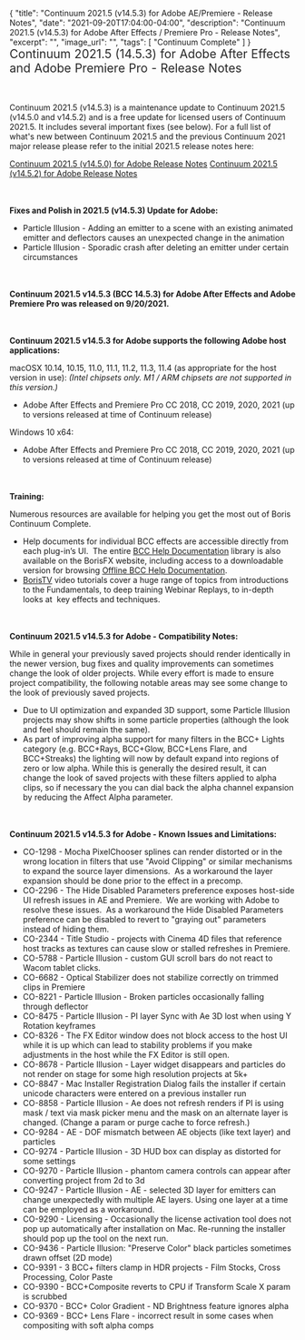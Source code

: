 {
  "title": "Continuum 2021.5 (v14.5.3) for Adobe AE/Premiere - Release Notes",
  "date": "2021-09-20T17:04:00-04:00",
  "description": "Continuum 2021.5 (v14.5.3) for Adobe After Effects / Premiere Pro - Release Notes",
  "excerpt": "",
  "image_url": "",
  "tags": [
    "Continuum Complete"
  ]
}
<span style="color: rgb(40, 40, 40); font-size: 1.5em; word-spacing: 0.5px;">Continuum 2021.5 (14.5.3) for Adobe After Effects and Adobe Premiere Pro - Release Notes</span>

<span style="font-size: 1rem;"> </span>

Continuum 2021.5 (v14.5.3) is a maintenance update to Continuum 2021.5 (v14.5.0 and v14.5.2) and is a free update for licensed users of Continuum 2021.5.  It includes several important fixes (see below).  For a full list of what's new between Continuum 2021.5 and the previous Continuum 2021 major release please refer to the initial 2021.5 release notes here:

[Continuum 2021.5 (v14.5.0) for Adobe Release Notes](/release-notes/continuum-2021.5-v14.5.0-for-adobe-ae-premiere-release-notes/)
[Continuum 2021.5 (v14.5.2) for Adobe Release Notes](/release-notes/continuum-2021.5-v14.5.2-for-adobe-ae-premiere-release-notes/)

<span style="font-size: 1rem;"> </span>

**Fixes and Polish in 2021.5 (v14.5.3) Update for Adobe:**

* Particle Illusion - Adding an emitter to a scene with an existing animated emitter and deflectors causes an unexpected change in the animation
* Particle Illusion - Sporadic crash after deleting an emitter under certain circumstances

<span style="font-size: 1rem;"> </span>

**Continuum 2021.5 v14.5.3 (BCC 14.5.3) for Adobe After Effects and Adobe Premiere Pro was released on 9/20/2021.**

<span style="font-size: 1rem;"> </span>

**Continuum 2021.5 v14.5.3 for Adobe supports the following Adobe host applications:**

macOSX 10.14, 10.15, 11.0, 11.1, 11.2, 11.3, 11.4 (as appropriate for the host version in use):  _(Intel chipsets only.  M1 / ARM chipsets are not supported in this version.)_

* Adobe After Effects and Premiere Pro CC 2018, CC 2019, 2020, 2021 (up to versions released at time of Continuum release)

Windows 10 x64:

* Adobe After Effects and Premiere Pro CC 2018, CC 2019, 2020, 2021 (up to versions released at time of Continuum release)

<span style="font-size: 1rem;"> </span>

**Training:**

Numerous resources are available for helping you get the most out of Boris Continuum Complete.

* Help documents for individual BCC effects are accessible directly from each plug-in’s UI.  The entire [BCC Help Documentation](/documentation/continuum/bcc-user-guide/ "BCC Help Documentation") library is also available on the BorisFX website, including access to a downloadable version for browsing [Offline BCC Help Documentation](https://cdn.borisfx.com/borisfx/store/BCC2019Documentation.zip "Offline Downloadable BCC Help Documentation").
* [BorisTV](/videos/) video tutorials cover a huge range of topics from introductions to the Fundamentals, to deep training Webinar Replays, to in-depth looks at  key effects and techniques.

<span style="font-size: 1rem;"> </span>

**Continuum 2021.5 v14.5.3 for Adobe - Compatibility Notes:**

While in general your previously saved projects should render identically in the newer version, bug fixes and quality improvements can sometimes change the look of older projects. While every effort is made to ensure project compatibility, the following notable areas may see some change to the look of previously saved projects.

* Due to UI optimization and expanded 3D support, some Particle Illusion projects may show shifts in some particle properties (although the look and feel should remain the same).
* As part of improving alpha support for many filters in the BCC+ Lights category (e.g. BCC+Rays, BCC+Glow, BCC+Lens Flare, and BCC+Streaks) the lighting will now by default expand into regions of zero or low alpha.  While this is generally the desired result, it can change the look of saved projects with these filters applied to alpha clips, so if necessary the you can dial back the alpha channel expansion by reducing the Affect Alpha parameter.

<span style="font-size: 1rem;"> </span>

**Continuum 2021.5 v14.5.3 for Adobe - Known Issues and Limitations:**

* CO-1298 - Mocha PixelChooser splines can render distorted or in the wrong location in filters that use "Avoid Clipping" or similar mechanisms to expand the source layer dimensions.  As a workaround the layer expansion should be done prior to the effect in a precomp.
* CO-2296 - The Hide Disabled Parameters preference exposes host-side UI refresh issues in AE and Premiere.  We are working with Adobe to resolve these issues.  As a workaround the Hide Disabled Parameters preference can be disabled to revert to "graying out" parameters instead of hiding them.
* CO-2344 - Title Studio - projects with Cinema 4D files that reference host tracks as textures can cause slow or stalled refreshes in Premiere.
* CO-5788 - Particle Illusion - custom GUI scroll bars do not react to Wacom tablet clicks.
* CO-6682 - Optical Stabilizer does not stabilize correctly on trimmed clips in Premiere
* CO-8221 - Particle Illusion - Broken particles occasionally falling through deflector
* CO-8475 - Particle Illusion - PI layer Sync with Ae 3D lost when using Y Rotation keyframes
* CO-8326 - The FX Editor window does not block access to the host UI while it is up which can lead to stability problems if you make adjustments in the host while the FX Editor is still open.
* CO-8678 - Particle Illusion - Layer widget disappears and particles do not render on stage for some high resolution projects at 5k+
* CO-8847 - Mac Installer Registration Dialog fails the installer if certain unicode characters were entered on a previous installer run
* CO-8858 - Particle Illusion - Ae does not refresh renders if PI is using mask / text via mask picker menu and the mask on an alternate layer is changed. (Change a param or purge cache to force refresh.)
* CO-9284 - AE - DOF mismatch between AE objects (like text layer) and particles
* CO-9274 - Particle Illusion - 3D HUD box can display as distorted for some settings
* CO-9270 - Particle Illusion - phantom camera controls can appear after converting project from 2d to 3d
* CO-9247 - Particle Illusion - AE - selected 3D layer for emitters can change unexpectedly with multiple AE layers.  Using one layer at a time can be employed as a workaround.
* CO-9290 - Licensing - Occasionally the license activation tool does not pop up automatically after installation on Mac.  Re-running the installer should pop up the tool on the next run.
* CO-9436 - Particle Illusion: "Preserve Color" black particles sometimes drawn offset (2D mode)
* CO-9391 - 3 BCC+ filters clamp in HDR projects - Film Stocks, Cross Processing, Color Paste
* CO-9390 - BCC+Composite reverts to CPU if Transform Scale X param is scrubbed
* CO-9370 - BCC+ Color Gradient - ND Brightness feature ignores alpha
* CO-9369 - BCC+ Lens Flare - incorrect result in some cases when compositing with soft alpha comps

<div id="ext-gen9245"> </div>